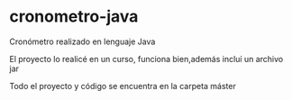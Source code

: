 # cronometro-java

Cronómetro realizado en lenguaje Java

El proyecto lo realicé en un curso, funciona bien,además incluí un archivo jar


Todo el proyecto y código se encuentra en la carpeta máster
